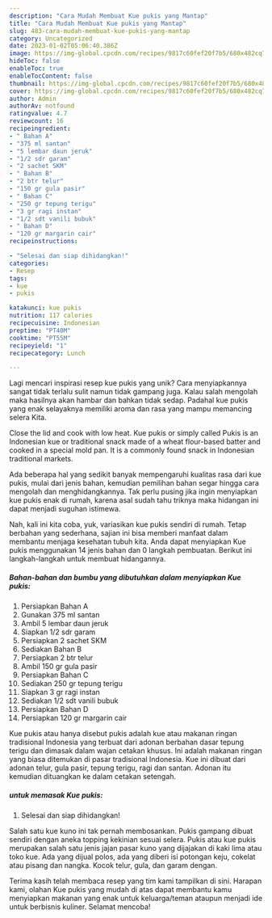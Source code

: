 ```yaml
---
description: "Cara Mudah Membuat Kue pukis yang Mantap"
title: "Cara Mudah Membuat Kue pukis yang Mantap"
slug: 483-cara-mudah-membuat-kue-pukis-yang-mantap
category: Uncategorized
date: 2023-01-02T05:06:40.386Z
image: https://img-global.cpcdn.com/recipes/9817c60fef20f7b5/680x482cq70/kue-pukis-foto-resep-utama.jpg
hideToc: false
enableToc: true
enableTocContent: false
thumbnail: https://img-global.cpcdn.com/recipes/9817c60fef20f7b5/680x482cq70/kue-pukis-foto-resep-utama.jpg
cover: https://img-global.cpcdn.com/recipes/9817c60fef20f7b5/680x482cq70/kue-pukis-foto-resep-utama.jpg
author: Admin
authorAv: notfound
ratingvalue: 4.7
reviewcount: 16
recipeingredient:
- " Bahan A"
- "375 ml santan"
- "5 lembar daun jeruk"
- "1/2 sdr garam"
- "2 sachet SKM"
- " Bahan B"
- "2 btr telur"
- "150 gr gula pasir"
- " Bahan C"
- "250 gr tepung terigu"
- "3 gr ragi instan"
- "1/2 sdt vanili bubuk"
- " Bahan D"
- "120 gr margarin cair"
recipeinstructions:

- "Selesai dan siap dihidangkan!"
categories:
- Resep
tags:
- kue
- pukis

katakunci: kue pukis 
nutrition: 117 calories
recipecuisine: Indonesian
preptime: "PT40M"
cooktime: "PT55M"
recipeyield: "1"
recipecategory: Lunch

---
```





Lagi mencari inspirasi resep kue pukis yang unik? Cara menyiapkannya sangat tidak terlalu sulit namun tidak gampang juga. Kalau salah mengolah maka hasilnya akan hambar dan bahkan tidak sedap. Padahal kue pukis yang enak selayaknya memiliki aroma dan rasa yang mampu memancing selera Kita.





Close the lid and cook with low heat. Kue pukis or simply called Pukis is an Indonesian kue or traditional snack made of a wheat flour-based batter and cooked in a special mold pan. It is a commonly found snack in Indonesian traditional markets.

Ada beberapa hal yang sedikit banyak mempengaruhi kualitas rasa dari kue pukis, mulai dari jenis bahan, kemudian pemilihan bahan segar hingga cara mengolah dan menghidangkannya. Tak perlu pusing jika ingin menyiapkan kue pukis enak di rumah, karena asal sudah tahu triknya maka hidangan ini dapat menjadi suguhan istimewa.






Nah, kali ini kita coba, yuk, variasikan kue pukis sendiri di rumah. Tetap berbahan yang sederhana, sajian ini bisa memberi manfaat dalam membantu menjaga kesehatan tubuh kita. Anda dapat menyiapkan Kue pukis menggunakan 14 jenis bahan dan 0 langkah pembuatan. Berikut ini langkah-langkah untuk membuat hidangannya.

<!--inarticleads1-->

##### Bahan-bahan dan bumbu yang dibutuhkan dalam menyiapkan Kue pukis:

1. Persiapkan  Bahan A
1. Gunakan 375 ml santan
1. Ambil 5 lembar daun jeruk
1. Siapkan 1/2 sdr garam
1. Persiapkan 2 sachet SKM
1. Sediakan  Bahan B
1. Persiapkan 2 btr telur
1. Ambil 150 gr gula pasir
1. Persiapkan  Bahan C
1. Sediakan 250 gr tepung terigu
1. Siapkan 3 gr ragi instan
1. Sediakan 1/2 sdt vanili bubuk
1. Persiapkan  Bahan D
1. Persiapkan 120 gr margarin cair


Kue pukis atau hanya disebut pukis adalah kue atau makanan ringan tradisional Indonesia yang terbuat dari adonan berbahan dasar tepung terigu dan dimasak dalam wajan cetakan khusus. Ini adalah makanan ringan yang biasa ditemukan di pasar tradisional Indonesia. Kue ini dibuat dari adonan telur, gula pasir, tepung terigu, ragi dan santan. Adonan itu kemudian dituangkan ke dalam cetakan setengah. 

<!--inarticleads2-->

#####  untuk memasak Kue pukis:


1. Selesai dan siap dihidangkan!

Salah satu kue kuno ini tak pernah membosankan. Pukis gampang dibuat sendiri dengan aneka topping kekinian sesuai selera. Pukis atau kue pukis merupakan salah satu jenis jajan pasar kuno yang dijajakan di kaki lima atau toko kue. Ada yang dijual polos, ada yang diberi isi potongan keju, cokelat atau pisang dan nangka. Kocok telur, gula, dan garam dengan. 

Terima kasih telah membaca resep yang tim kami tampilkan di sini. Harapan kami, olahan Kue pukis yang mudah di atas dapat membantu kamu menyiapkan makanan yang enak untuk keluarga/teman ataupun menjadi ide untuk berbisnis kuliner. Selamat mencoba!
